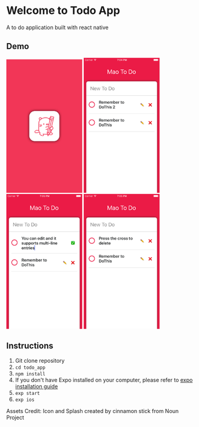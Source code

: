 # Welcome to Todo App
A to do application built with react native
## Demo
<img src="./assets/splash.png" width="200">
<img src="./demo/screenshot_add.png" width="200">
<img src="./demo/screenshot_edit.png" width="200">
<img src="./demo/screenshot_delete.png" width="200">

## Instructions
1. Git clone repository
1. `cd todo_app`
1. `npm install`
1. If you don't have Expo installed on your computer, please refer to [expo installation guide](https://docs.expo.io/versions/latest/introduction/installation)
1.  `exp start`
1.  `exp ios`

Assets Credit: Icon and Splash created by cinnamon stick from Noun Project
